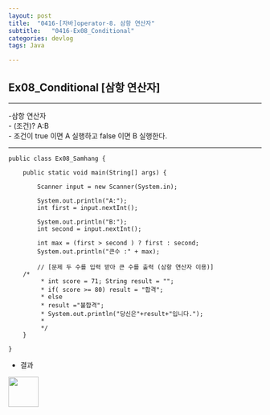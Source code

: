 ```yaml
---
layout: post
title:  "0416-[자바]operator-8. 삼항 연산자"
subtitle:   "0416-Ex08_Conditional"
categories: devlog
tags: Java

---
```

## Ex08_Conditional [삼항 연산자]
---
<p>
-삼항 연산자<br>
  - (조건)? A:B<br>
  - 조건이 true 이면 A 실행하고 false 이면 B 실행한다.<br>
</p>

---

~~~
public class Ex08_Samhang {

	public static void main(String[] args) {

		Scanner input = new Scanner(System.in);

		System.out.println("A:");
		int first = input.nextInt();

		System.out.println("B:");
		int second = input.nextInt();

		int max = (first > second ) ? first : second;
		System.out.println("큰수 :" + max);

		// [문제 두 수를 입력 받아 큰 수를 출력 (삼항 연산자 이용)]
    /*
  		 * int score = 71; String result = "";
  		 * if( score >= 80) result = "합격";
  		 * else
  		 * result ="불합격";
  		 * System.out.println("당신은"+result+"입니다.");
  		 *
  		 */
	}

}
~~~

- 결과

<img style="float: left;" src="https://user-images.githubusercontent.com/49095304/57611868-c0263700-75ae-11e9-9a44-e7e3bc1f1d50.jpg" width="60">
